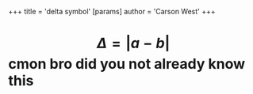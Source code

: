 +++
 title = 'delta symbol'
[params]
	author = 'Carson West'
+++
#  $$  Δ = |a-b| $$  cmon bro did you not already know this